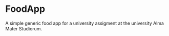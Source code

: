 # FoodApp
A simple generic food app for a university assigment at the university Alma Mater Studiorum.
